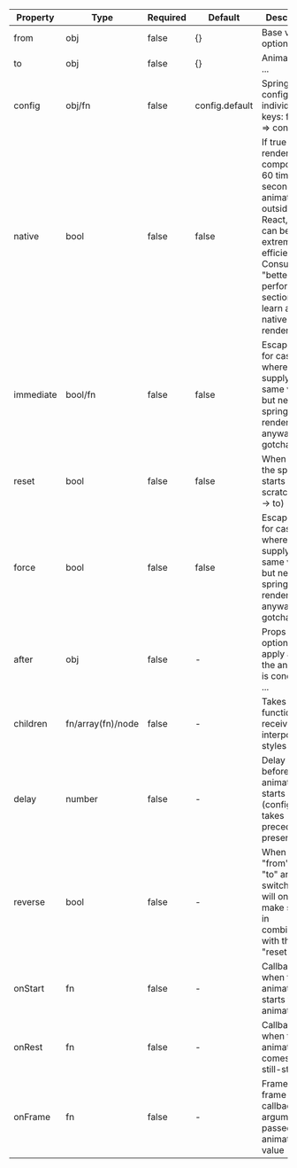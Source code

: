 | Property  | Type              | Required | Default        | Description                                                                                                                                                                                         |
| --------- | ----------------- | -------- | -------------- | --------------------------------------------------------------------------------------------------------------------------------------------------------------------------------------------------- |
| from      | obj               | false    | {}             | Base values, optional                                                                                                                                                                               |
| to        | obj               | false    | {}             | Animates to ...                                                                                                                                                                                     |
| config    | obj/fn            | false    | config.default | Spring config, or for individual keys: fn(key => config)                                                                                                                                            |
| native    | bool              | false    | false          | If true skips rendering the component 60 times per second and animates outside of React, which can be extremely efficient. Consult the "better performance" section to learn about native rendering |
| immediate | bool/fn           | false    | false          | Escape hatch for cases where you supply the same values, but need spring to render anyway (see gotchas:auto)                                                                                        |
| reset     | bool              | false    | false          | When true the spring starts from scratch (from -> to)                                                                                                                                               |
| force     | bool              | false    | false          | Escape hatch for cases where you supply the same values, but need spring to render anyway (see gotchas:auto)                                                                                        |
| after     | obj               | false    | -              | Props it can optionally apply after the animation is concluded ...                                                                                                                                  |
| children  | fn/array(fn)/node | false    | -              | Takes a function that receives interpolated styles                                                                                                                                                  |
| delay     | number            | false    | -              | Delay in ms before the animation starts (config.delay takes precedence if present)                                                                                                                  |
| reverse   | bool              | false    | -              | When true "from" and "to" are switched, this will only make sense in combination with the "reset" flag                                                                                              |
| onStart   | fn                | false    | -              | Callback when the animation starts to animate                                                                                                                                                       |
| onRest    | fn                | false    | -              | Callback when the animation comes to a still-stand                                                                                                                                                  |
| onFrame   | fn                | false    | -              | Frame by frame callback, first argument passed is the animated value                                                                                                                                |
